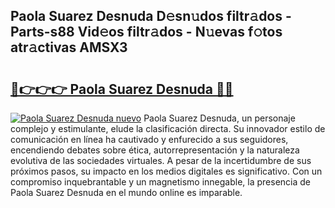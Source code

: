 ## Paola Suarez Desnuda D𝚎sn𝚞dos filtr𝚊dos - Parts-s88 Vid𝚎os filtr𝚊dos - N𝚞evas f𝚘tos atr𝚊ctivas AMSX3

# <h2><a href="http://mb9koy.tromn.icu/?c=Paola+Suarez+Desnuda">🔗👉👉👉 Paola Suarez Desnuda 🔗🔗</a></h2>

[![Paola Suarez Desnuda nuevo](https://i.imgur.com/pEAQMta.gif)](http://mb9koy.tromn.icu/?c=Paola+Suarez+Desnuda)
Paola Suarez Desnuda, un personaje complejo y estimulante, elude la clasificación directa. Su innovador estilo de comunicación en línea ha cautivado y enfurecido a sus seguidores, encendiendo debates sobre ética, autorrepresentación y la naturaleza evolutiva de las sociedades virtuales. A pesar de la incertidumbre de sus próximos pasos, su impacto en los medios digitales es significativo. Con un compromiso inquebrantable y un magnetismo innegable, la presencia de Paola Suarez Desnuda en el mundo online es imparable.
